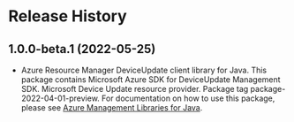 # Release History

## 1.0.0-beta.1 (2022-05-25)

- Azure Resource Manager DeviceUpdate client library for Java. This package contains Microsoft Azure SDK for DeviceUpdate Management SDK. Microsoft Device Update resource provider. Package tag package-2022-04-01-preview. For documentation on how to use this package, please see [Azure Management Libraries for Java](https://aka.ms/azsdk/java/mgmt).
